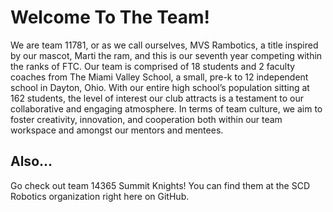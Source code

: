 # Welcome To The Team!

We are team 11781, or as we call ourselves, MVS Rambotics, a title inspired by our mascot, Marti the ram, and this is our seventh year competing within the ranks of FTC. Our team is comprised of 18 students and 2 faculty coaches from The Miami Valley School, a small, pre-k to 12 independent school in Dayton, Ohio. With our entire high school’s population sitting at 162 students, the level of interest our club attracts is a testament to our collaborative and engaging atmosphere. In terms of team culture, we aim to foster creativity, innovation, and cooperation both within our team workspace and amongst our mentors and mentees.

## Also...

Go check out team 14365 Summit Knights! You can find them at the SCD Robotics organization right here on GitHub.
